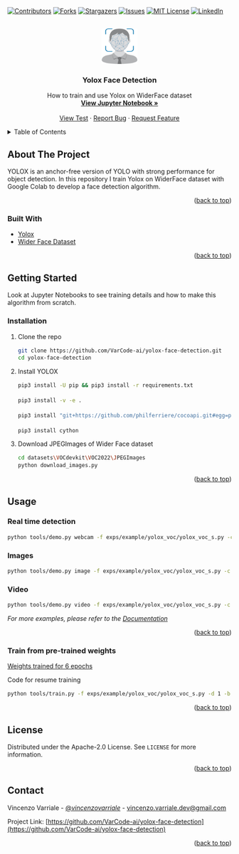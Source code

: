 <div id="top"></div>
<!--
*** Thanks for checking out the Best-README-Template. If you have a suggestion
*** that would make this better, please fork the repo and create a pull request
*** or simply open an issue with the tag "enhancement".
*** Don't forget to give the project a star!
*** Thanks again! Now go create something AMAZING! :D
-->



<!-- PROJECT SHIELDS -->
<!--
*** I'm using markdown "reference style" links for readability.
*** Reference links are enclosed in brackets [ ] instead of parentheses ( ).
*** See the bottom of this document for the declaration of the reference variables
*** for contributors-url, forks-url, etc. This is an optional, concise syntax you may use.
*** https://www.markdownguide.org/basic-syntax/#reference-style-links
-->
[![Contributors][contributors-shield]][contributors-url]
[![Forks][forks-shield]][forks-url]
[![Stargazers][stars-shield]][stars-url]
[![Issues][issues-shield]][issues-url]
[![MIT License][license-shield]][license-url]
[![LinkedIn][linkedin-shield]][linkedin-url]


<!-- PROJECT LOGO -->
<br />
<div align="center">
  <a href="https://github.com/VarCode-ai/yolox-face-detection">
    <img src="logo.png" alt="Logo" width="80" height="80">
  </a>

<h3 align="center">Yolox Face Detection</h3>

  <p align="center">
    How to train and use Yolox on WiderFace dataset
    <br />
    <a href="https://github.com/VarCode-ai/yolox-face-detection/blob/main/Yolox_train_WiderFace.ipynb"><strong> View Jupyter Notebook »</strong></a>
    <br />
    <br />
    <a href="https://github.com/VarCode-ai/yolox-face-detection/tree/main/YOLOX_outputs/yolox_voc_s">View Test</a>
    ·
    <a href="https://github.com/VarCode-ai/yolox-face-detection/issues">Report Bug</a>
    ·
    <a href="https://github.com/VarCode-ai/yolox-face-detection/issues">Request Feature</a>
  </p>
</div>



<!-- TABLE OF CONTENTS -->
<details>
  <summary>Table of Contents</summary>
  <ol>
    <li>
      <a href="#about-the-project">About The Project</a>
      <ul>
        <li><a href="#built-with">Built With</a></li>
      </ul>
    </li>
    <li>
      <a href="#getting-started">Getting Started</a>
      <ul>
        <li><a href="#prerequisites">Prerequisites</a></li>
        <li><a href="#installation">Installation</a></li>
      </ul>
    </li>
    <li><a href="#usage">Usage</a></li>
    <li><a href="#roadmap">Roadmap</a></li>
    <li><a href="#contributing">Contributing</a></li>
    <li><a href="#license">License</a></li>
    <li><a href="#contact">Contact</a></li>
    <li><a href="#acknowledgments">Acknowledgments</a></li>
  </ol>
</details>



<!-- ABOUT THE PROJECT -->
## About The Project


YOLOX is an anchor-free version of YOLO with strong performance for object detection. In this repository I train Yolox on WiderFace dataset with Google Colab to develop a face detection algorithm.
<p align="right">(<a href="#top">back to top</a>)</p>


### Built With

* [Yolox](https://github.com/Megvii-BaseDetection/YOLOX)
* [Wider Face Dataset](http://shuoyang1213.me/WIDERFACE/)

<p align="right">(<a href="#top">back to top</a>)</p>



<!-- GETTING STARTED -->
## Getting Started

Look at Jupyter Notebooks to see training details and how to make this algorithm from scratch.  

### Installation

1. Clone the repo
   ```sh
   git clone https://github.com/VarCode-ai/yolox-face-detection.git
   cd yolox-face-detection
   ```

2. Install YOLOX
   ```sh
   pip3 install -U pip && pip3 install -r requirements.txt

   pip3 install -v -e .

   pip3 install "git+https://github.com/philferriere/cocoapi.git#egg=pycocotools&subdirectory=PythonAPI"

   pip3 install cython
   ```

3. Download JPEGImages of Wider Face dataset
   ```sh
   cd datasets\VOCdevkit\VOC2022\JPEGImages
   python download_images.py
   ```

<p align="right">(<a href="#top">back to top</a>)</p>



<!-- USAGE EXAMPLES -->
## Usage
### Real time detection
```sh
python tools/demo.py webcam -f exps/example/yolox_voc/yolox_voc_s.py -c YOLOX_outputs/yolox_voc_s/latest_ckpt.pth --conf 0.25 --nms 0.45 --tsize 640 --device [cpu/gpu]
```
### Images
```sh
python tools/demo.py image -f exps/example/yolox_voc/yolox_voc_s.py -c YOLOX_outputs/yolox_voc_s/latest_ckpt.pth --path assets/001.jpg --conf 0.25 --nms 0.45 --tsize 640 --save_result --device [cpu/gpu]
```

### Video
```sh
python tools/demo.py video -f exps/example/yolox_voc/yolox_voc_s.py -c YOLOX_outputs/yolox_voc_s/latest_ckpt.pth --path assets/will_smith_slap.mp4 --conf 0.25 --nms 0.45 --tsize 640 --save_result --device [cpu/gpu]
```


_For more examples, please refer to the [Documentation](https://yolox.readthedocs.io/en/latest/)_

<p align="right">(<a href="#top">back to top</a>)</p>

### Train from pre-trained weights
[Weights trained for 6 epochs](https://github.com/VarCode-ai/yolox-face-detection/blob/main/YOLOX_outputs/yolox_voc_s/latest_ckpt.pth)

Code for resume training
```sh
python tools/train.py -f exps/example/yolox_voc/yolox_voc_s.py -d 1 -b 4 -c YOLOX_outputs/yolox_voc_s/latest_ckpt.pth --resume
```


<p align="right">(<a href="#top">back to top</a>)</p>


<!-- LICENSE -->
## License

Distributed under the Apache-2.0 License. See `LICENSE` for more information.

<p align="right">(<a href="#top">back to top</a>)</p>



<!-- CONTACT -->
## Contact

Vincenzo Varriale - [@_vincenzovarriale_](https://instagram.com/_vincenzovarriale_) - vincenzo.varriale.dev@gmail.com

Project Link: [https://github.com/VarCode-ai/yolox-face-detection](https://github.com/VarCode-ai/yolox-face-detection)

<p align="right">(<a href="#top">back to top</a>)</p>







<!-- MARKDOWN LINKS & IMAGES -->
<!-- https://www.markdownguide.org/basic-syntax/#reference-style-links -->
[contributors-shield]: https://img.shields.io/github/contributors/VarCode-ai/yolox-face-detection.svg?style=for-the-badge
[contributors-url]: https://github.com/VarCode-ai/yolox-face-detection/graphs/contributors
[forks-shield]: https://img.shields.io/github/forks/VarCode-ai/yolox-face-detection.svg?style=for-the-badge
[forks-url]: https://github.com/VarCode-ai/yolox-face-detection/network/members
[stars-shield]: https://img.shields.io/github/stars/VarCode-ai/yolox-face-detection.svg?style=for-the-badge
[stars-url]: https://github.com/VarCode-ai/yolox-face-detection/stargazers
[issues-shield]: https://img.shields.io/github/issues/VarCode-ai/yolox-face-detection.svg?style=for-the-badge
[issues-url]: https://github.com/VarCode-ai/yolox-face-detection/issues
[license-shield]: https://img.shields.io/github/license/VarCode-ai/yolox-face-detection.svg?style=for-the-badge
[license-url]: https://github.com/VarCode-ai/yolox-face-detection/blob/master/LICENSE
[linkedin-shield]: https://img.shields.io/badge/-LinkedIn-black.svg?style=for-the-badge&logo=linkedin&colorB=555
[linkedin-url]: https://www.linkedin.com/in/vincenzo-varriale-83b18423a/
[product-screenshot]: images/screenshot.png
